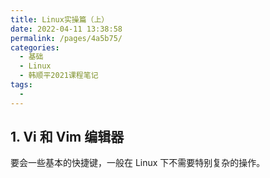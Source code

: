 ```yaml
---
title: Linux实操篇（上）
date: 2022-04-11 13:38:58
permalink: /pages/4a5b75/
categories:
  - 基础
  - Linux
  - 韩顺平2021课程笔记
tags:
  - 
---
```

## 1. Vi 和 Vim 编辑器

要会一些基本的快捷键，一般在 Linux 下不需要特别复杂的操作。

